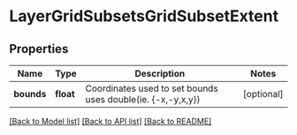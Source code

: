 # LayerGridSubsetsGridSubsetExtent

## Properties
Name | Type | Description | Notes
------------ | ------------- | ------------- | -------------
**bounds** | **float** | Coordinates used to set bounds uses double(ie. {-x,-y,x,y}) | [optional] 

[[Back to Model list]](../README.md#documentation-for-models) [[Back to API list]](../README.md#documentation-for-api-endpoints) [[Back to README]](../README.md)


